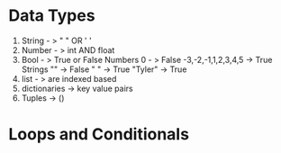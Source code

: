 # Data Types

1. String - > " " OR ' '
2. Number - > int AND float
3. Bool - > True or False
  Numbers
    0 - > False
    -3,-2,-1,1,2,3,4,5 -> True
  Strings
    "" -> False
    " " -> True
    "Tyler" -> True
4. list - > are indexed based
5. dictionaries -> key value pairs
6. Tuples -> ()

# Loops and Conditionals
